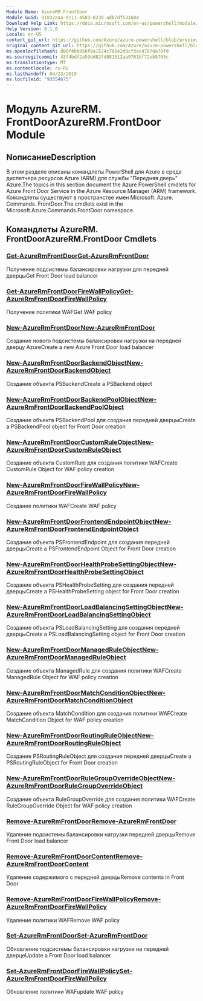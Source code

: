 ```yaml
---
Module Name: AzureRM.FrontDoor
Module Guid: 91832aaa-dc11-4583-8239-adb7df531604
Download Help Link: https://docs.microsoft.com/en-us/powershell/module/azurerm.frontdoor
Help Version: 0.1.0
Locale: en-US
content_git_url: https://github.com/Azure/azure-powershell/blob/preview/src/ResourceManager/FrontDoor/Commands.FrontDoor/help/AzureRM.FrontDoor.md
original_content_git_url: https://github.com/Azure/azure-powershell/blob/preview/src/ResourceManager/FrontDoor/Commands.FrontDoor/help/AzureRM.FrontDoor.md
ms.openlocfilehash: d88f4b695bf8a1524c761e2d9cf3ac4787da78fd
ms.sourcegitcommit: 43f4bdf2a59dd82fd881512aa9761bf72eb5703c
ms.translationtype: MT
ms.contentlocale: ru-RU
ms.lasthandoff: 04/23/2019
ms.locfileid: "93554675"
---
```

# <span data-ttu-id="2f79a-101">Модуль AzureRM. FrontDoor</span><span class="sxs-lookup"><span data-stu-id="2f79a-101">AzureRM.FrontDoor Module</span></span>
## <span data-ttu-id="2f79a-102">Nописание</span><span class="sxs-lookup"><span data-stu-id="2f79a-102">Description</span></span>
<span data-ttu-id="2f79a-103">В этом разделе описаны командлеты PowerShell для Azure в среде диспетчера ресурсов Azure (ARM) для службы "Передняя дверь" Azure.</span><span class="sxs-lookup"><span data-stu-id="2f79a-103">The topics in this section document the Azure PowerShell cmdlets for Azure Front Door Service in the Azure Resource Manager (ARM) framework.</span></span> <span data-ttu-id="2f79a-104">Командлеты существуют в пространстве имен Microsoft. Azure. Commands. FrontDoor.</span><span class="sxs-lookup"><span data-stu-id="2f79a-104">The cmdlets exist in the Microsoft.Azure.Commands.FrontDoor namespace.</span></span>

## <span data-ttu-id="2f79a-105">Командлеты AzureRM. FrontDoor</span><span class="sxs-lookup"><span data-stu-id="2f79a-105">AzureRM.FrontDoor Cmdlets</span></span>
### [<span data-ttu-id="2f79a-106">Get-AzureRmFrontDoor</span><span class="sxs-lookup"><span data-stu-id="2f79a-106">Get-AzureRmFrontDoor</span></span>](Get-AzureRmFrontDoor.md)
<span data-ttu-id="2f79a-107">Получение подсистемы балансировки нагрузки для передней дверцы</span><span class="sxs-lookup"><span data-stu-id="2f79a-107">Get Front Door load balancer</span></span>

### [<span data-ttu-id="2f79a-108">Get-AzureRmFrontDoorFireWallPolicy</span><span class="sxs-lookup"><span data-stu-id="2f79a-108">Get-AzureRmFrontDoorFireWallPolicy</span></span>](Get-AzureRmFrontDoorFireWallPolicy.md)
<span data-ttu-id="2f79a-109">Получение политики WAF</span><span class="sxs-lookup"><span data-stu-id="2f79a-109">Get WAF policy</span></span>

### [<span data-ttu-id="2f79a-110">New-AzureRmFrontDoor</span><span class="sxs-lookup"><span data-stu-id="2f79a-110">New-AzureRmFrontDoor</span></span>](New-AzureRmFrontDoor.md)
<span data-ttu-id="2f79a-111">Создание нового подсистемы балансировки нагрузки на передней дверцу Azure</span><span class="sxs-lookup"><span data-stu-id="2f79a-111">Create a new Azure Front Door load balancer</span></span>

### [<span data-ttu-id="2f79a-112">New-AzureRmFrontDoorBackendObject</span><span class="sxs-lookup"><span data-stu-id="2f79a-112">New-AzureRmFrontDoorBackendObject</span></span>](New-AzureRmFrontDoorBackendObject.md)
<span data-ttu-id="2f79a-113">Создание объекта PSBackend</span><span class="sxs-lookup"><span data-stu-id="2f79a-113">Create a PSBackend object</span></span>

### [<span data-ttu-id="2f79a-114">New-AzureRmFrontDoorBackendPoolObject</span><span class="sxs-lookup"><span data-stu-id="2f79a-114">New-AzureRmFrontDoorBackendPoolObject</span></span>](New-AzureRmFrontDoorBackendPoolObject.md)
<span data-ttu-id="2f79a-115">Создание объекта PSBackendPool для создания передней дверцы</span><span class="sxs-lookup"><span data-stu-id="2f79a-115">Create a PSBackendPool object for Front Door creation</span></span>

### [<span data-ttu-id="2f79a-116">New-AzureRmFrontDoorCustomRuleObject</span><span class="sxs-lookup"><span data-stu-id="2f79a-116">New-AzureRmFrontDoorCustomRuleObject</span></span>](New-AzureRmFrontDoorCustomRuleObject.md)
<span data-ttu-id="2f79a-117">Создание объекта CustomRule для создания политики WAF</span><span class="sxs-lookup"><span data-stu-id="2f79a-117">Create CustomRule Object for WAF policy creation</span></span>

### [<span data-ttu-id="2f79a-118">New-AzureRmFrontDoorFireWallPolicy</span><span class="sxs-lookup"><span data-stu-id="2f79a-118">New-AzureRmFrontDoorFireWallPolicy</span></span>](New-AzureRmFrontDoorFireWallPolicy.md)
<span data-ttu-id="2f79a-119">Создание политики WAF</span><span class="sxs-lookup"><span data-stu-id="2f79a-119">Create WAF policy</span></span>

### [<span data-ttu-id="2f79a-120">New-AzureRmFrontDoorFrontendEndpointObject</span><span class="sxs-lookup"><span data-stu-id="2f79a-120">New-AzureRmFrontDoorFrontendEndpointObject</span></span>](New-AzureRmFrontDoorFrontendEndpointObject.md)
<span data-ttu-id="2f79a-121">Создание объекта PSFrontendEndpoint для создания передней дверцы</span><span class="sxs-lookup"><span data-stu-id="2f79a-121">Create a PSFrontendEndpoint Object for Front Door creation</span></span>

### [<span data-ttu-id="2f79a-122">New-AzureRmFrontDoorHealthProbeSettingObject</span><span class="sxs-lookup"><span data-stu-id="2f79a-122">New-AzureRmFrontDoorHealthProbeSettingObject</span></span>](New-AzureRmFrontDoorHealthProbeSettingObject.md)
<span data-ttu-id="2f79a-123">Создание объекта PSHealthProbeSetting для создания передней дверцы</span><span class="sxs-lookup"><span data-stu-id="2f79a-123">Create a PSHealthProbeSetting object for Front Door creation</span></span>

### [<span data-ttu-id="2f79a-124">New-AzureRmFrontDoorLoadBalancingSettingObject</span><span class="sxs-lookup"><span data-stu-id="2f79a-124">New-AzureRmFrontDoorLoadBalancingSettingObject</span></span>](New-AzureRmFrontDoorLoadBalancingSettingObject.md)
<span data-ttu-id="2f79a-125">Создание объекта PSLoadBalancingSetting для создания передней дверцы</span><span class="sxs-lookup"><span data-stu-id="2f79a-125">Create a PSLoadBalancingSetting object for Front Door creation</span></span>

### [<span data-ttu-id="2f79a-126">New-AzureRmFrontDoorManagedRuleObject</span><span class="sxs-lookup"><span data-stu-id="2f79a-126">New-AzureRmFrontDoorManagedRuleObject</span></span>](New-AzureRmFrontDoorManagedRuleObject.md)
<span data-ttu-id="2f79a-127">Создание объекта ManagedRule для создания политики WAF</span><span class="sxs-lookup"><span data-stu-id="2f79a-127">Create ManagedRule Object for WAF policy creation</span></span>

### [<span data-ttu-id="2f79a-128">New-AzureRmFrontDoorMatchConditionObject</span><span class="sxs-lookup"><span data-stu-id="2f79a-128">New-AzureRmFrontDoorMatchConditionObject</span></span>](New-AzureRmFrontDoorMatchConditionObject.md)
<span data-ttu-id="2f79a-129">Создание объекта MatchCondition для создания политики WAF</span><span class="sxs-lookup"><span data-stu-id="2f79a-129">Create MatchCondition Object for WAF policy creation</span></span>

### [<span data-ttu-id="2f79a-130">New-AzureRmFrontDoorRoutingRuleObject</span><span class="sxs-lookup"><span data-stu-id="2f79a-130">New-AzureRmFrontDoorRoutingRuleObject</span></span>](New-AzureRmFrontDoorRoutingRuleObject.md)
<span data-ttu-id="2f79a-131">Создание PSRoutingRuleObject для создания передней дверцы</span><span class="sxs-lookup"><span data-stu-id="2f79a-131">Create a PSRoutingRuleObject for Front Door creation</span></span>

### [<span data-ttu-id="2f79a-132">New-AzureRmFrontDoorRuleGroupOverrideObject</span><span class="sxs-lookup"><span data-stu-id="2f79a-132">New-AzureRmFrontDoorRuleGroupOverrideObject</span></span>](New-AzureRmFrontDoorRuleGroupOverrideObject.md)
<span data-ttu-id="2f79a-133">Создание объекта RuleGroupOverride для создания политики WAF</span><span class="sxs-lookup"><span data-stu-id="2f79a-133">Create RuleGroupOverride Object for WAF policy creation</span></span>

### [<span data-ttu-id="2f79a-134">Remove-AzureRmFrontDoor</span><span class="sxs-lookup"><span data-stu-id="2f79a-134">Remove-AzureRmFrontDoor</span></span>](Remove-AzureRmFrontDoor.md)
<span data-ttu-id="2f79a-135">Удаление подсистемы балансировки нагрузки передней дверцы</span><span class="sxs-lookup"><span data-stu-id="2f79a-135">Remove Front Door load balancer</span></span>

### [<span data-ttu-id="2f79a-136">Remove-AzureRmFrontDoorContent</span><span class="sxs-lookup"><span data-stu-id="2f79a-136">Remove-AzureRmFrontDoorContent</span></span>](Remove-AzureRmFrontDoorContent.md)
<span data-ttu-id="2f79a-137">Удаление содержимого с передней дверцы</span><span class="sxs-lookup"><span data-stu-id="2f79a-137">Remove contents in Front Door</span></span>

### [<span data-ttu-id="2f79a-138">Remove-AzureRmFrontDoorFireWallPolicy</span><span class="sxs-lookup"><span data-stu-id="2f79a-138">Remove-AzureRmFrontDoorFireWallPolicy</span></span>](Remove-AzureRmFrontDoorFireWallPolicy.md)
<span data-ttu-id="2f79a-139">Удаление политики WAF</span><span class="sxs-lookup"><span data-stu-id="2f79a-139">Remove WAF policy</span></span>

### [<span data-ttu-id="2f79a-140">Set-AzureRmFrontDoor</span><span class="sxs-lookup"><span data-stu-id="2f79a-140">Set-AzureRmFrontDoor</span></span>](Set-AzureRmFrontDoor.md)
<span data-ttu-id="2f79a-141">Обновление подсистемы балансировки нагрузки на передней дверце</span><span class="sxs-lookup"><span data-stu-id="2f79a-141">Update a Front Door load balancer</span></span>

### [<span data-ttu-id="2f79a-142">Set-AzureRmFrontDoorFireWallPolicy</span><span class="sxs-lookup"><span data-stu-id="2f79a-142">Set-AzureRmFrontDoorFireWallPolicy</span></span>](Set-AzureRmFrontDoorFireWallPolicy.md)
<span data-ttu-id="2f79a-143">Обновление политики WAF</span><span class="sxs-lookup"><span data-stu-id="2f79a-143">update WAF policy</span></span>


